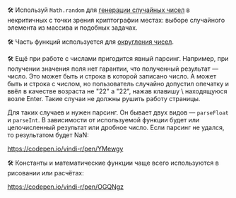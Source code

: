 🛠 Используй `Math.random` для [генерации случайных чисел](/js/math-random) в некритичных с точки зрения криптографии местах: выборе случайного элемента из массива и подобных задачах.

🛠 Часть функций используется для [округления чисел](/js/math-floor).

🛠 Ещё при работе с числами пригодится явный парсинг. Например, при получении значения поля нет гарантии, что полученный результат — число. Это может быть и строка в которой записано число. А может быть и строка с числом, но пользователь случайно допустил опечатку и ввёл в качестве возраста не "22" а "22\", нажав клавишу \ находящуюся возле Enter. Такие случаи не должны рушить работу страницы.

Для таких случаев и нужен парсинг. Он бывает двух видов — `parseFloat` и `parseInt`. В зависимости от используемой функции будет или целочисленный результат или дробное число. Если парсинг не удался, то результатом будет NaN:

https://codepen.io/vindi-r/pen/YMewgy

🛠 Константы и математические функции чаще всего используются в рисовании или расчётах:

https://codepen.io/vindi-r/pen/OGQNgz
